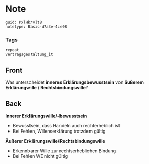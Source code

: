 # Note
```
guid: PxlHk*v]t8
notetype: Basic-d7a3e-4ce08
```

### Tags
```
repeat
vertragsgestaltung_it
```

## Front
Was unterscheidet <b>inneres Erklärungsbewusstsein</b> von
<b>äußerem</b> <b>Erklärungwille / Rechtsbindungswille</b>?

## Back
<div>
  <strong>Innerer Erklärungswille/-bewusstsein</strong>
</div>
<ul>
  <li>Bewusstsein, dass Handeln auch rechterheblich ist
  <li>Bei Fehlen, Willenserklärung trotzdem gültig
</ul>
<div>
  <strong>Äußerer Erklärungswille/Rechtsbindungswille</strong>
</div>
<ul>
  <li>Erkennbarer Wille zur rechtserheblichen Bindung
  <li>Bei Fehlen WE nicht gültig
</ul>

